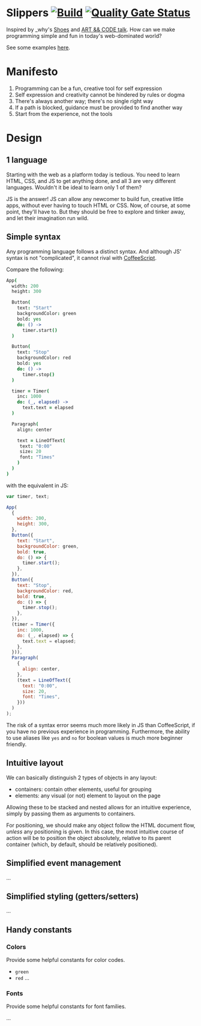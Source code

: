 # Slippers [![Build](https://github.com/wadmiraal/slippers/actions/workflows/build.yml/badge.svg)](https://github.com/wadmiraal/slippers/actions/workflows/build.yml) [![Quality Gate Status](https://sonarcloud.io/api/project_badges/measure?project=wadmiraal_slippers&metric=alert_status)](https://sonarcloud.io/summary/new_code?id=wadmiraal_slippers)

Inspired by \_why's [Shoes](http://shoesrb.com/) and [ART && CODE talk](https://vimeo.com/5047563). How can we make programming simple and fun in today's web-dominated world?

See some examples [here](https://wadmiraal.github.io/slippers/index.html).

# Manifesto

1. Programming can be a fun, creative tool for self expression
2. Self expression and creativity cannot be hindered by rules or dogma
3. There's always another way; there's no single right way
4. If a path is blocked, guidance must be provided to find another way
5. Start from the experience, not the tools

# Design

## 1 language

Starting with the web as a platform today is tedious. You need to learn HTML, CSS, and JS to get anything done, and all 3 are very different languages. Wouldn't it be ideal to learn only 1 of them?

JS is the answer! JS can allow any newcomer to build fun, creative little apps, without ever having to touch HTML or CSS. Now, of course, at some point, they'll have to. But they should be free to explore and tinker away, and let their imagination run wild.

## Simple syntax

Any programming language follows a distinct syntax. And although JS' syntax is not "complicated", it cannot rival with [CoffeeScript](https://coffeescript.org/).

Compare the following:

```coffeescript
App(
  width: 200
  height: 300

  Button(
    text: "Start"
    backgroundColor: green
    bold: yes
    do: () ->
      timer.start()
  )

  Button(
    text: "Stop"
    backgroundColor: red
    bold: yes
    do: () ->
      timer.stop()
  )

  timer = Timer(
    inc: 1000
    do: (_, elapsed) ->
      text.text = elapsed
  )

  Paragraph(
    align: center

    text = LineOfText(
     text: "0:00"
     size: 20
     font: "Times"
    )
  )
)
```

with the equivalent in JS:

```js
var timer, text;

App(
  {
    width: 200,
    height: 300,
  },
  Button({
    text: "Start",
    backgroundColor: green,
    bold: true,
    do: () => {
      timer.start();
    },
  }),
  Button({
    text: "Stop",
    backgroundColor: red,
    bold: true,
    do: () => {
      timer.stop();
    },
  }),
  (timer = Timer({
    inc: 1000,
    do: (_, elapsed) => {
      text.text = elapsed;
    },
  })),
  Paragraph(
    {
      align: center,
    },
    (text = LineOfText({
      text: "0:00",
      size: 20,
      font: "Times",
    }))
  )
);
```

The risk of a syntax error seems much more likely in JS than CoffeeScript, if you have no previous experience in programming. Furthermore, the ability to use aliases like `yes` and `no` for boolean values is much more beginner friendly.

## Intuitive layout

We can basically distinguish 2 types of objects in any layout:

- containers: contain other elements, useful for grouping
- elements: any visual (or not) element to layout on the page

Allowing these to be stacked and nested allows for an intuitive experience, simply by passing them as arguments to containers.

For positioning, we should make any object follow the HTML document flow, _unless_ any positioning is given. In this case, the most intuitive course of action will be to position the object absolutely, relative to its parent container (which, by default, should be relatively positioned).

## Simplified event management

...

## Simplified styling (getters/setters)

...

## Handy constants

### Colors

Provide some helpful constants for color codes.

- `green`
- `red`
  ...

### Fonts

Provide some helpful constants for font families.

...
